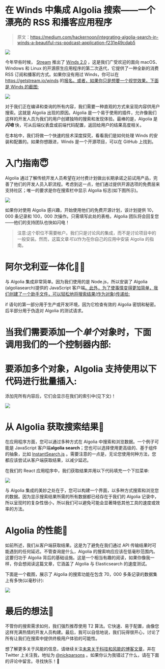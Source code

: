 # 在 Winds 中集成 Algolia 搜索——一个漂亮的 RSS 和播客应用程序

> 原文：<https://medium.com/hackernoon/integrating-algolia-search-in-winds-a-beautiful-rss-podcast-application-f231e49cdab5>

![](img/ce7948ec5b5ff03f415fb4c8a0e586cb.png)

今年早些时候， [Stream](https://getstream.io/) 推出了 [Winds 2.0](https://getstream.io/winds) ，这是我们广受欢迎的面向 macOS、Windows 和 Linux 的开源原生应用程序的第二次迭代，它提供了一种全新的消费 RSS 订阅和播客的方式。如果你没有用过 Winds，你可以在 https://getstream.io/winds 的[报名。或者，如果你只是想要一个视觉效果，下面是 Winds 的截图:](https://getstream.io/winds)

![](img/e6950edefa2ad18dadd1374cbccb8681.png)

对于我们正在编译和查询的所有内容，我们需要一种直观的方式来呈现内容供用户搜索。这就是 Algolia 出现的原因。Algolia 是一个易于使用的插件，允许像我们这样的开发人员为我们的用户创建独特的搜索和发现体验。最棒的是，Algolia 是 ***闪电*** 快，可从后端仪表盘或前端代码配置，返回给用户的结果高度相关。

在本帖中，我们将做一个快速的技术深度探究，看看我们是如何处理 Winds 的安装和配置的。如果你想跟进，Winds 是一个开源项目，可以在 GitHub 上找到。

# 入门指南😇

Algolia 通过了解传统开发人员希望在对付费计划做出长期承诺之前试用产品，完善了他们的开发人员入职流程。考虑到这一点，他们通过提供开源选项的免费层来支持社区；唯一的要求是你在搜索栏中显示 Algolia 标志(如下图所示)。

![](img/76a6950453c8d0656c3884765dfc26d4.png)

如果你对使用 Algolia 感兴趣，开始使用他们的免费开源计划，该计划提供 10，000 条记录和 100，000 次操作。只需填写此处的表格，Algolia 团队将会回复您——他们的支持团队也快如闪电！

> 注意:这个职位不需要帐户。我们只是讨论风的集成，而不是讨论项目中的一般安装。然而，这篇文章*可以*作为在你自己的应用中安装 Algolia 的指南。

# 阿尔戈利亚一体化👨‍💻

与 Algolia 集成非常简单。因为我们使用的是 Node.js，所以安装了 Algolia (algoliasearch)提供的 JavaScript 客户端[。此外，为了使事情变得更加简单，我们创建了一个助手文件，可以轻松地将搜索结果(作为对象)传递给:](https://www.npmjs.com/package/algoliasearch)

if 语句的第一部分用于生产或开发环境，因为它检查有效的 Algolia 密钥和秘密。后半部分用于伪造对 Algolia 的测试请求。

# **当我们需要添加一个*单个*对象时，下面调用我们的一个控制器内部:**

# 要添加多个对象，Algolia 支持使用以下代码进行批量插入:

添加完所有内容后，它们会显示在我们的索引中(见下文)！

![](img/a679381eafd809367810ef4df16edde4.png)

# 从 Algolia 获取搜索结果🔎

在应用程序方面，您可以通过多种方式在 Algolia 中搜索和浏览数据。一个例子可能是 JavaScript 客户端**algolia search**；您也可以选择使用更高级的、基于组件的抽象，比如 [InstantSearch.js](https://community.algolia.com/instantsearch.js/) 。需要注意的一点是，无论您使用何种方法，您都应该尝试从客户端获取结果，以减少延迟。

在我们的 React 应用程序中，我们获取结果并用以下代码填充一个下拉菜单:

![](img/76a6950453c8d0656c3884765dfc26d4.png)

与 Algolia 集成的美妙之处在于，您可以构建一个界面，以多种方式搜索和浏览您的数据。因为显示搜索结果所需的所有数据都已经存在于我们的 Algolia 记录中，所以呈现时的复杂性很小，所以我们可以避免可能会显著降低其他工具的速度或效率的方法。

# Algolia 的性能🏃‍

如前所述，我们从客户端获取结果。这是为了避免在我们通过 API 传输结果时可能遇到的任何延迟。不管查询是什么，Algolia 的搜索响应应该在低毫秒范围内。这要归功于 Algolia 背后的基础设施。这是一个相当有趣的阅读，如果你像我一样，你会想阅读这篇文章，它涵盖了 Algolia 与 Elasticsearch 的速度测试。

下面是一个截图，展示了 Algolia 的搜索功能在包含 70，000 多条记录的数据集上有多快(以毫秒计):

![](img/0ef6d9cf3eea779f8796c1f51deb109d.png)

# 最后的想法🤔

不管你的搜索需求如何，我们强烈推荐使用 T2 算法。它快速、易于配置，由像您这样充满热情的开发人员构建。最后，我可以自信地说，我们玩得很开心，讨论了所有让我们在搜索中提供终极用户体验的可能性。

想了解更多关于风能的信息，请继续关注[未来关于科技和风能的博客文章](https://getstream.io/blog)，并在 Twitter 上关注我，地址为 [@nickparsons](https://twitter.com/nickparsons) 。如果你认为我错过了什么，请在下面的评论中留言。寻找快乐！🎉